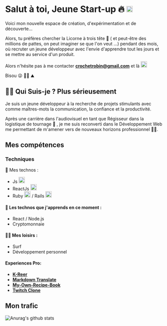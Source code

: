 # Salut à toi, Jeune Start-up 🔥 <img height="20" src="https://www.flaticon.com/svg/static/icons/svg/235/235394.svg" alt="Raccoon">

Voici mon nouvelle espace de création, d'expérimentation et de découverte...

Alors, tu préfères chercher la Licorne à trois tête 🦄 ( et peut-être des millions de pattes, on peut imaginer se que l'on veut ...) pendant des mois, où recruter un jeune développeur avec l'envie d'apprendre tout les jours et se mettre au service d'un produit.

Alors n'hésite pas à me contacter   **[crochetrobin@gmail.com](crochetrobin@gmail.com)** et là
**[<img height="20" src="https://www.flaticon.com/svg/static/icons/svg/174/174857.svg" alt="Linkedin">](https://www.linkedin.com/in/robincrochet/)**

Bisou 😜 🚴‍♂️ ⛰️

 ## 🏄‍♂️ Qui Suis-je ? Plus sérieusement 

Je suis un jeune développeur à la recherche de projets stimulants avec comme maîtres-mots la communication, la confiance et la productivité.

Après une carrière dans l'audiovisuel en tant que Régisseur dans la logistique de tournage 🎥 , je me suis reconverti dans le Développement Web me permettant de m'amener vers de nouveaux horizons professionnel 👨‍💻.

## Mes compétences

### Techniques

🔌 Mes technos :
* Js <img height="20" src="https://www.flaticon.com/svg/static/icons/svg/541/541509.svg" alt="Js">
* ReactJs <img height="20" src="https://www.flaticon.com/svg/static/icons/svg/919/919851.svg" alt="React">
* Ruby <img height="20" src="https://www.flaticon.com/svg/static/icons/svg/919/919842.svg" alt="Ruby"> / Rails <img height="20" src="https://www.logosurfer.com/wp-content/uploads/2018/03/ruby-on-rails-logo_0.png"  alt="Ruby on Rails Logo" />


#### 📖 Les technos que j'apprends en ce moment :
* React / Node.js
* Cryptomonnaie

#### 🏄‍♂️ Mes loisirs :
* Surf
* Développement personnel

#### Experiences Pro:
* **[K-Reer](https://k-reer.herokuapp.com/)**  
* **[Markdown Translate](https://markdown-app.herokuapp.com/)**  
* **[My-Own-Recipe-Book](https://my-own-book.netlify.app/pseudo/Robin)**
* **[Twitch Clone](https://twitchhhclone.herokuapp.com/)**  

## Mon trafic

![Anurag's github stats](https://github-readme-stats.vercel.app/api?username=Robin-Git-Hub&count_private=true&show_icons=true&theme=algolia)
